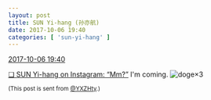 ```yaml
---
layout: post
title: SUN Yi-hang (孙亦航)
date: 2017-10-06 19:40
categories: [ 'sun-yi-hang' ]
---
```


<div class="weibo-info">
  <a href="http://weibo.com/2565158051/Fp9grs29T">2017-10-06 19:40</a>
</div>

[❏ SUN Yi-hang on Instagram: “Mm?”](https://www.instagram.com/p/BZ57dgTjlr7/) I'm coming. ![doge](http://img.t.sinajs.cn/t4/appstyle/expression/ext/normal/b6/doge_org.gif)×3

<!-- more -->

<small>(This post is sent from [@YXZHty](http://weibo.com/2565158051).)</small>
